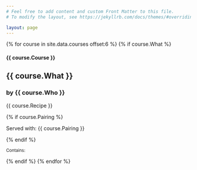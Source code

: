 ```yaml
---
# Feel free to add content and custom Front Matter to this file.
# To modify the layout, see https://jekyllrb.com/docs/themes/#overriding-theme-defaults

layout: page
---
```


{% for course in site.data.courses offset:6 %}
{% if course.What %}
<div class="dish">
    <h4 class="text-muted">{{ course.Course }}</h4>
    <h2>{{ course.What }}</h2>
    <h3 class="text-muted">by {{ course.Who }}</h3>
    <p>{{ course.Recipe }}</p>
    {% if course.Pairing %}
    <p>Served with: {{ course.Pairing }}</p>
    {% endif %}
    <p><small>Contains:</small></p>
</div>
{% endif %}
{% endfor %}